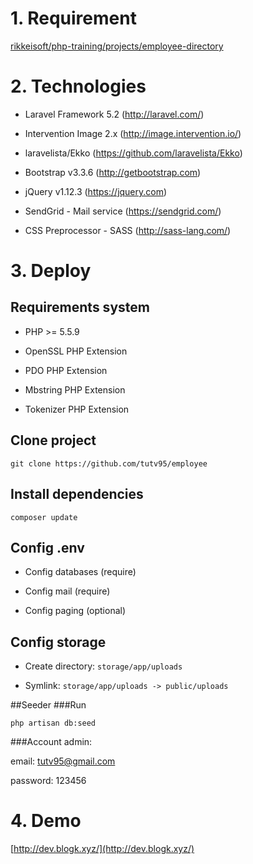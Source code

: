 # 1. Requirement

[rikkeisoft/php-training/projects/employee-directory](https://github.com/rikkeisoft/php-training/blob/master/projects/employee-directory/01.Requirement.md)

# 2. Technologies

- Laravel Framework 5.2 (http://laravel.com/)

- Intervention Image 2.x (http://image.intervention.io/)

- laravelista/Ekko (https://github.com/laravelista/Ekko)

- Bootstrap v3.3.6 (http://getbootstrap.com)

- jQuery v1.12.3 (https://jquery.com)

- SendGrid - Mail service (https://sendgrid.com/)

- CSS Preprocessor - SASS (http://sass-lang.com/)

# 3. Deploy

## Requirements system
- PHP >= 5.5.9

- OpenSSL PHP Extension

- PDO PHP Extension

- Mbstring PHP Extension

- Tokenizer PHP Extension

## Clone project
`git clone https://github.com/tutv95/employee`

## Install dependencies
`composer update`

## Config .env
- Config databases (require)

- Config mail (require)

- Config paging (optional)

## Config storage
- Create directory: `storage/app/uploads`

- Symlink: `storage/app/uploads -> public/uploads`


##Seeder
###Run

`php artisan db:seed`

###Account admin:

email: tutv95@gmail.com

password: 123456

# 4. Demo

[http://dev.blogk.xyz/](http://dev.blogk.xyz/)